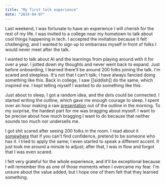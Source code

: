 ```yaml
---
title: "My first talk experience"
date: "2024-04-07"
---
```


Last weekend, I was fortunate to have an experience I will cherish for the rest of my life. I was invited to a college near my hometown to talk about cool things happening in tech. I accepted the invitation because it felt challenging, and I wanted to sign up to embarrass myself in front of folks I would never meet after the talk.

I wanted to talk about AI and the learnings from playing around with it for over a year. I jotted down my thoughts and never went back to expand. Just before onboarding, I learned there'll be around 200 folks joining the talk. I'm scared and sleepless. It's not that I can't talk; I have always fancied doing something like this. Back in college, I saw [[siddish]] do the same, which inspired me. I kept telling myself I wanted to do something like this.

Just about to sleep, I got a random idea, and the dots could be connected. I started writing the outline, which gave me enough courage to sleep. I spent over an hour making a raw [presentation](https://slides.com/mohan-2/ai-driven-engineering-8c75c3/edit) out of the outline in the morning. To my surprise, the hardest part for me was bragging about myself. I want to be precise about how much bragging I want to do because that neither sounds too much nor undersells me.

I got shit scared after seeing 200 folks in the room. I read about it [somewhere](https://www.readtheprofile.com/p/why-the-worlds-most-confident-people) that if you can't find confidence, pretend to be someone who has it. I tried to apply the same; I even started to speak a different accent. It just took me around a minute to adjust; after that, I was in flow and forgot that I was even scared.

I felt very grateful for the whole experience, and it'll be exceptional because I will remember this as one of those moments when I overcame my fear. I'm unsure about the value added, but I hope one of them felt that they learned something.
